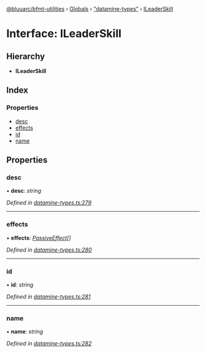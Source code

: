 [@bluuarc/bfmt-utilities](../README.md) › [Globals](../globals.md) › ["datamine-types"](../modules/_datamine_types_.md) › [ILeaderSkill](_datamine_types_.ileaderskill.md)

# Interface: ILeaderSkill

## Hierarchy

* **ILeaderSkill**

## Index

### Properties

* [desc](_datamine_types_.ileaderskill.md#desc)
* [effects](_datamine_types_.ileaderskill.md#effects)
* [id](_datamine_types_.ileaderskill.md#id)
* [name](_datamine_types_.ileaderskill.md#name)

## Properties

###  desc

• **desc**: *string*

*Defined in [datamine-types.ts:279](https://github.com/BluuArc/bfmt-utilities/blob/8f0140f/src/datamine-types.ts#L279)*

___

###  effects

• **effects**: *[PassiveEffect](../modules/_datamine_types_.md#passiveeffect)[]*

*Defined in [datamine-types.ts:280](https://github.com/BluuArc/bfmt-utilities/blob/8f0140f/src/datamine-types.ts#L280)*

___

###  id

• **id**: *string*

*Defined in [datamine-types.ts:281](https://github.com/BluuArc/bfmt-utilities/blob/8f0140f/src/datamine-types.ts#L281)*

___

###  name

• **name**: *string*

*Defined in [datamine-types.ts:282](https://github.com/BluuArc/bfmt-utilities/blob/8f0140f/src/datamine-types.ts#L282)*

